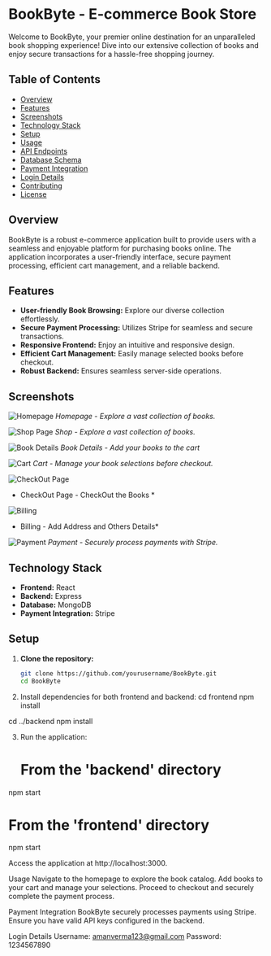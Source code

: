# BookByte - E-commerce Book Store

Welcome to BookByte, your premier online destination for an unparalleled book shopping experience! Dive into our extensive collection of books and enjoy secure transactions for a hassle-free shopping journey.

## Table of Contents

- [Overview](#overview)
- [Features](#features)
- [Screenshots](#screenshots)
- [Technology Stack](#technology-stack)
- [Setup](#setup)
- [Usage](#usage)
- [API Endpoints](#api-endpoints)
- [Database Schema](#database-schema)
- [Payment Integration](#payment-integration)
- [Login Details](#login-details)
- [Contributing](#contributing)
- [License](#license)

## Overview

BookByte is a robust e-commerce application built to provide users with a seamless and enjoyable platform for purchasing books online. The application incorporates a user-friendly interface, secure payment processing, efficient cart management, and a reliable backend.

## Features

- **User-friendly Book Browsing:** Explore our diverse collection effortlessly.
- **Secure Payment Processing:** Utilizes Stripe for seamless and secure transactions.
- **Responsive Frontend:** Enjoy an intuitive and responsive design.
- **Efficient Cart Management:** Easily manage selected books before checkout.
- **Robust Backend:** Ensures seamless server-side operations.

## Screenshots

![Homepage](https://github.com/aman9483/BookByte-Ecommerce-Web-Application/assets/118650697/63b72a9f-ce3f-4b48-97f7-57b3aef5dbd7)
*Homepage - Explore a vast collection of books.*

![Shop Page](https://github.com/aman9483/BookByte-Ecommerce-Web-Application/assets/118650697/c8fdc98e-4217-4767-afd1-6a67247698ac)
*Shop - Explore a vast collection of books.*

![Book Details](https://github.com/aman9483/BookByte-Ecommerce-Web-Application/assets/118650697/eded71e7-ffb2-40d9-ab85-c94ba8444211)
*Book Details - Add your books to the cart*

![Cart](https://github.com/aman9483/BookByte-Ecommerce-Web-Application/assets/118650697/c78420f9-5421-4127-829b-a1d81e2630af)
*Cart - Manage your book selections before checkout.*

![CheckOut Page](https://github.com/aman9483/BookByte-Ecommerce-Web-Application/assets/118650697/bd19026d-864d-4bac-a57c-ce167f07193e)
*  CheckOut Page - CheckOut the Books *

 ![Billing](https://github.com/aman9483/BookByte-Ecommerce-Web-Application/assets/118650697/8cbae99b-8035-4699-b6c3-91a9444e7749)
* Billing - Add Address and Others Details*

![Payment](https://github.com/aman9483/BookByte-Ecommerce-Web-Application/assets/118650697/d68419a9-661e-4360-8346-83e2b9a0e00c)
*Payment - Securely process payments with Stripe.*

## Technology Stack

- **Frontend:** React
- **Backend:** Express
- **Database:** MongoDB
- **Payment Integration:** Stripe

## Setup

1. **Clone the repository:**
   ```bash
   git clone https://github.com/yourusername/BookByte.git
   cd BookByte
2. Install dependencies for both frontend and backend:
    cd frontend
npm install

cd ../backend
npm install

3. Run the application:
   # From the 'backend' directory
npm start

# From the 'frontend' directory
npm start

Access the application at http://localhost:3000.

Usage
Navigate to the homepage to explore the book catalog.
Add books to your cart and manage your selections.
Proceed to checkout and securely complete the payment process.

Payment Integration
BookByte securely processes payments using Stripe. Ensure you have valid API keys configured in the backend.

Login Details
Username: amanverma123@gmail.com
Password: 1234567890

